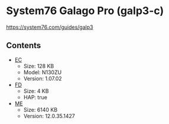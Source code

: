 # System76 Galago Pro (galp3-c)

https://system76.com/guides/galp3

## Contents

- [EC](./ec.rom)
  - Size: 128 KB
  - Model: N130ZU
  - Version: 1.07.02
- [FD](./fd.rom)
  - Size: 4 KB
  - HAP: true
- [ME](./me.rom)
  - Size: 6140 KB
  - Version: 12.0.35.1427
